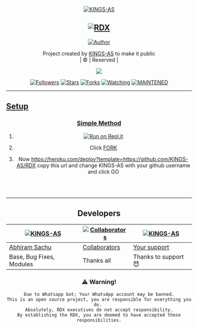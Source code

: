 <div align="center"


[![KINGS-AS](https://telegra.ph/file/7c94b6caec81a6e7e521e.jpg?size=100000)](https://github.com/KINGS-AS)

## [![RDX](https://readme-typing-svg.herokuapp.com?font=Road+Rage&color=0000FF&lines=Welcome+to+RDX+WA+Bot+repo;Created+by+ABHIRAM+SACHU;This+is+the+Best++Bgm+bot;With+more+features)](https://bit.ly/2VM4lxF)


  <p align="center">
<a href="https://github.com/KINGS-AS"><img title="Author" src="https://img.shields.io/badge/Author-KINGS-AS/RDX?color=blue&style=for-the-badge&logo=whatsapp"></a>
</p>
</div>
<p align="center">
Project created by <a href="https://github.com/KINGS-AS">KINGS-AS</a> to make it public
    <br>
       | © |
        Reserved |
    <br> 
</p>

  <p align="center">
  <a href="httsp://github.com/KINGS-AS/RDX">
    <img src="https://img.shields.io/github/repo-size/KINGS-AS/RDX?color=green&label=Repo%20total%20size&style=plastic">
<p align="center">
<a href="https://github.com/KINGS-AS/followers"><img title="Followers" src="https://img.shields.io/github/followers/KINGS-AS?color=blue&style=flat-square"></a>
<a href="https://github.com/KINGS-AS/RDX/stargazers/"><img title="Stars" src="https://img.shields.io/github/stars/KINGS-AS/RDX?color=blue&style=flat-square"></a>
<a href="https://github.com/KINGS-AS/RDX/network/members"><img title="Forks" src="https://img.shields.io/github/forks/KINGS-AS/RDX?color=blue&style=flat-square"></a>
<a href="https://github.com/KINGS-AS/RDX/watchers"><img title="Watching" src="https://img.shields.io/github/watchers/KINGS-AS/RDX?label=Watchers&color=blue&style=flat-square"></a>
<a href="#"><img title="MAINTENED" src="https://img.shields.io/badge/UNMAINTENED-YES-blue.svg"</a>
</p>

------

## Setup
<div align="center">

  ### Simple Method

1. [![Run on Repl.it](https://www.linkpicture.com/q/Untitled-3_10.jpg)](https://replit.com/@KINGS-AS/RDX-QR)

2. Click [FORK](https://github.com/KINGS-AS/RDX/fork)

3. Now https://heroku.com/deploy?template=https://github.com/KINGS-AS/RDX copy this url and change KINGS-AS with your github username and click GO<br>
  
 </div>
<br>
<br >
 
<div align="center">


------



## Developers
  <div align="center">
    
  [![KINGS-AS](https://telegra.ph/file/b38854fd9fc3a27e67071.jpg?size=50)](https://github.com/KINGS-AS) | [![Collaborators](https://telegra.ph/file/d9e41a5e17b7ab9c3dfad.jpg)](https://github.com/KINGS-AS/RDX/settings/access) | [![KINGS-AS](https://github.com/KINGS-AS.png?size=100)](https://github.com/settings/profile) 
----|----|----
[Abhiram Sachu](https://github.com/KINGS-AS) | [Collaborators](https://github.com/KINGS-AS/RDX/settings/access) | [Your support](https://github.com/settings/profile)
Base, Bug Fixes, Modules | Thanks all| Thanks to support 😈
  </div>


        
        

### ⚠️ Warning! 
```
Due to Whatsapp bot; Your WhatsApp account may be banned.
This is an open source project, you are responsible for everything you do. 
Absolutely, RDX executives do not accept responsibility.
By establishing the RDX, you are deemed to have accepted these responsibilities.
```

